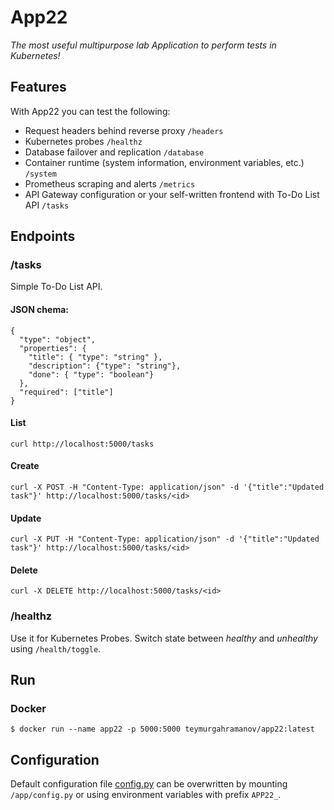 # App22
_The most useful multipurpose lab Application to perform tests in Kubernetes!_

## Features ###
With App22 you can test the following:

- Request headers behind reverse proxy `/headers`
- Kubernetes probes `/healthz`
- Database failover and replication `/database`
- Container runtime (system information, environment variables, etc.) `/system`
- Prometheus scraping and alerts `/metrics`
- API Gateway configuration or your self-written frontend with To-Do List API `/tasks`

## Endpoints

### /tasks
Simple To-Do List API.

#### JSON chema:
```
{
  "type": "object",
  "properties": {
    "title": { "type": "string" },
    "description": {"type": "string"},
    "done": { "type": "boolean"}
  },
  "required": ["title"]
}
```
#### List
```
curl http://localhost:5000/tasks
```
#### Create
```
curl -X POST -H "Content-Type: application/json" -d '{"title":"Updated task"}' http://localhost:5000/tasks/<id>
```
#### Update
```
curl -X PUT -H "Content-Type: application/json" -d '{"title":"Updated task"}' http://localhost:5000/tasks/<id>
```
#### Delete
```
curl -X DELETE http://localhost:5000/tasks/<id>
```

### /healthz
Use it for Kubernetes Probes. Switch state between _healthy_ and _unhealthy_ using  ```/health/toggle```.

## Run
### Docker
```
$ docker run --name app22 -p 5000:5000 teymurgahramanov/app22:latest
```

## Configuration
Default configuration file [config.py](./config.py) can be overwritten by mounting ```/app/config.py``` or using environment variables with prefix `APP22_`.